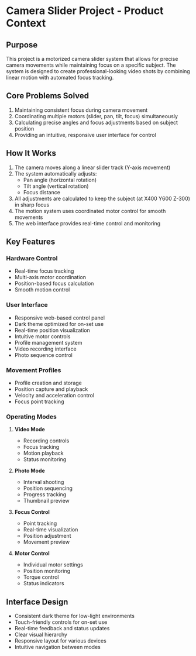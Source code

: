 # Camera Slider Project - Product Context

## Purpose
This project is a motorized camera slider system that allows for precise camera movements while maintaining focus on a specific subject. The system is designed to create professional-looking video shots by combining linear motion with automated focus tracking.

## Core Problems Solved
1. Maintaining consistent focus during camera movement
2. Coordinating multiple motors (slider, pan, tilt, focus) simultaneously
3. Calculating precise angles and focus adjustments based on subject position
4. Providing an intuitive, responsive user interface for control

## How It Works
1. The camera moves along a linear slider track (Y-axis movement)
2. The system automatically adjusts:
   - Pan angle (horizontal rotation)
   - Tilt angle (vertical rotation) 
   - Focus distance
3. All adjustments are calculated to keep the subject (at X400 Y600 Z-300) in sharp focus
4. The motion system uses coordinated motor control for smooth movements
5. The web interface provides real-time control and monitoring

## Key Features

### Hardware Control
- Real-time focus tracking
- Multi-axis motor coordination
- Position-based focus calculation
- Smooth motion control

### User Interface
- Responsive web-based control panel
- Dark theme optimized for on-set use
- Real-time position visualization
- Intuitive motor controls
- Profile management system
- Video recording interface
- Photo sequence control

### Movement Profiles
- Profile creation and storage
- Position capture and playback
- Velocity and acceleration control
- Focus point tracking

### Operating Modes
1. **Video Mode**
   - Recording controls
   - Focus tracking
   - Motion playback
   - Status monitoring

2. **Photo Mode**
   - Interval shooting
   - Position sequencing
   - Progress tracking
   - Thumbnail preview

3. **Focus Control**
   - Point tracking
   - Real-time visualization
   - Position adjustment
   - Movement preview

4. **Motor Control**
   - Individual motor settings
   - Position monitoring
   - Torque control
   - Status indicators

## Interface Design
- Consistent dark theme for low-light environments
- Touch-friendly controls for on-set use
- Real-time feedback and status updates
- Clear visual hierarchy
- Responsive layout for various devices
- Intuitive navigation between modes
